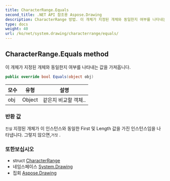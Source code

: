 ```yaml
---
title: CharacterRange.Equals
second_title: .NET API 참조용 Aspose.Drawing
description: CharacterRange 방법. 이 개체가 지정된 개체와 동일한지 여부를 나타내는 값을 가져옵니다.
type: docs
weight: 40
url: /ko/net/system.drawing/characterrange/equals/
---
```

## CharacterRange.Equals method

이 개체가 지정된 개체와 동일한지 여부를 나타내는 값을 가져옵니다.

```csharp
public override bool Equals(object obj)
```

| 모수 | 유형 | 설명 |
| --- | --- | --- |
| obj | Object | 같은지 비교할 객체.. |

### 반환 값

`진실` 지정된 개체가 이 인스턴스와 동일한 First 및 Length 값을 가진 인스턴스임을 나타냅니다. 그렇지 않으면,`거짓` .

### 또한보십시오

* struct [CharacterRange](../)
* 네임스페이스 [System.Drawing](../../characterrange/)
* 집회 [Aspose.Drawing](../../../)


